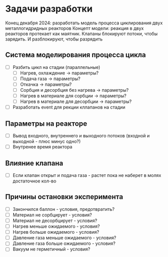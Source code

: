 # Задачи разработки

Конец декабря 2024: разработать модель процесса циклирования двух металлогидридных реакторов
Концепт модели: реакция в двух реакторов протекает как маятник. Клапаны блокируют потоки, чтобы зарядить. И разблокируют, чтобы разрядить

## Система моделирования процесса цикла
- [ ] Разбить цикл на стадии (параллельные)
    - [ ] Нагрев, охлаждение -> параметры?
    - [ ] Подача газа -> параметры?
    - [ ] Откачка -> параметры?
    - [ ] Сорбция и десорбция без нагрева -> параметры?
    - [ ] Нагрев в материале для сорбции -> параметры?
    - [ ] Нагрев в материале для десорбции -> параметры?
- [ ] Разработать event для рекции кллапанов на стадии

## Параметры на реакторе
- [ ] Вывод входного, внутреннего и выходного потоков (входной и выходной - плюс минус одно?)
- [ ] Внутренее время реактора 

## Влияние клапана
- [ ] Если клапан открыт и подача газа - растет пока не наберет в молях достаточное кол-во

## Причины остановки эксперимента
- [ ] Закончился баллон - условия, предотвратить?
- [ ] Материал не сорбцирует - условия?
- [ ] Материал не десорбцирует - условия?
- [ ] Нагрев меньше ожидаемого - условия?
- [ ] Нагрев больше ожидаемого - условия?
- [ ] Давление газа меньше ожидаемого - условия?
- [ ] Давление газа больше ожидаемого - условия?
- [ ] Вакуум не герметичный - условия?